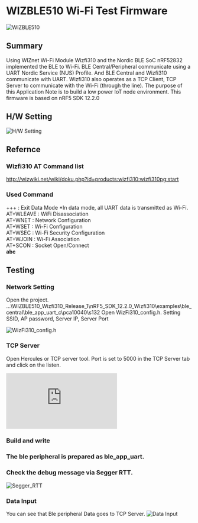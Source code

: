 # WIZBLE510 Wi-Fi Test Firmware

![WIZBLE510](http://wiznetmuseum.com/wp/wp-content/uploads/2017/01/1_1.png "WIZBLE510")

## Summary

Using WIZnet Wi-Fi Module Wizfi310 and the Nordic BLE SoC nRF52832 implemented the BLE to Wi-Fi. BLE Central/Peripheral communicate using a UART Nordic Service (NUS) Profile. And BLE Central and Wizfi310 communicate with UART. Wizfi310 also operates as a TCP Client, TCP Server to communicate with the Wi-Fi (through the line). The purpose of this Application Note is to build a low power IoT node environment. This firmware is based on nRF5 SDK 12.2.0

## H/W Setting

![H/W Setting](http://wiznetmuseum.com/wp/wp-content/uploads/2017/01/WIZBLE510_HW_Setting.png "H/W Setting")

## Refernce
### Wizfi310 AT Command list
http://wizwiki.net/wiki/doku.php?id=products:wizfi310:wizfi310pg:start

### Used Command
+++ : Exit Data Mode   *In data mode, all UART data is transmitted as Wi-Fi.<br>
AT+WLEAVE : WiFi Disassociation <br>
AT+WNET : Network Configuration<br>
AT+WSET : Wi-Fi Configuration<br>
AT+WSEC : Wi-Fi Security Configuration<br>
AT+WJOIN : Wi-Fi Association<br>
AT+SCON : Socket Open/Connect<br>
<strong>abc</strong>

## Testing

### Network Setting
Open the project.
\...\WIZBLE510_Wizfi310_Release_1\nRF5_SDK_12.2.0_Wizfi310\examples\ble_central\ble_app_uart_c\pca10040\s132
Open WizFi310_config.h. Setting SSID, AP password, Server IP, Server Port

![WizFi310_config.h](http://wiznetmuseum.com/wp/wp-content/uploads/2017/01/WIZBLE510_HW_Setting1.png "WizFi310_config.h")

### TCP Server
Open Hercules or TCP server tool. Port is set to 5000 in the TCP Server tab and click on the listen.

![Hercules2](http://wizwiki.net/wiki/lib/exe/fetch.php?media=osh:cookie:3-6_bte_testing.jpg "Hercules2")

### Build and write
### The ble peripheral is prepared as ble_app_uart.
### Check the debug message via Segger RTT.
![Segger_RTT](http://wiznetmuseum.com/wp/wp-content/uploads/2017/01/WIZBLE510_segger.png "Segger_RTT")

### Data Input
You can see that Ble peripheral Data goes to TCP Server.
![Data Input](http://wiznetmuseum.com/wp/wp-content/uploads/2017/01/WIZBLE510_Result.png "Data Input")

